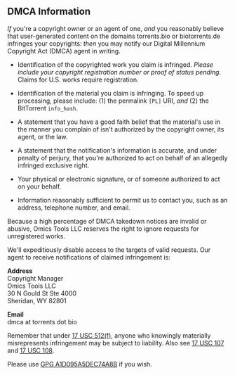 ## DMCA Information

_If_ you're a copyright owner or an agent of one,
_and_ you reasonably believe that user-generated content on the domains torrents.bio or biotorrents.de infringes your copyrights:
_then_ you may notify our Digital Millennium Copyright Act (DMCA) agent in writing.

- Identification of the copyrighted work you claim is infringed.
  _Please include your copyright registration number or proof of status pending._
  Claims for U.S. works require registration.

- Identification of the material you claim is infringing.
  To speed up processing, please include:
  (1) the permalink `[PL]` URI, _and_
  (2) the BitTorrent `info_hash`.

- A statement that you have a good faith belief that the material's use in the manner you complain of isn't authorized by the copyright owner, its agent, or the law.

- A statement that the notification's information is accurate, and under penalty of perjury,
  that you're authorized to act on behalf of an allegedly infringed exclusive right.

- Your physical or electronic signature, or of someone authorized to act on your behalf.

- Information reasonably sufficient to permit us to contact you,
  such as an address, telephone number, and email.

Because a high percentage of DMCA takedown notices are invalid or abusive,
Omics Tools LLC reserves the right to ignore requests for unregistered works.

We'll expeditiously disable access to the targets of valid requests.
Our agent to receive notifications of claimed infringement is:

**Address**<br />
Copyright Manager<br />
Omics Tools LLC<br />
30 N Gould St Ste 4000<br />
Sheridan, WY 82801

**Email**<br />
dmca at torrents dot bio

Remember that under
[17 USC 512(f)](https://www.law.cornell.edu/uscode/text/17/512),
anyone who knowingly materially misrepresents infringement may be subject to liability.
Also see
[17 USC 107](https://www.law.cornell.edu/uscode/text/17/107) and
[17 USC 108](https://www.law.cornell.edu/uscode/text/17/108).

Please use
[GPG A1D095A5DEC74A8B](/pubkey)
if you wish.
